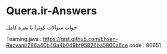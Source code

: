 # Quera.ir-Answers
جواب سوالات کوئرا با نمره کامل

Teaming.java : https://gist.github.com/Ehsan-Rezvani/286a40b46a4b049bf95826ba5800a6ce     code : 80651 
